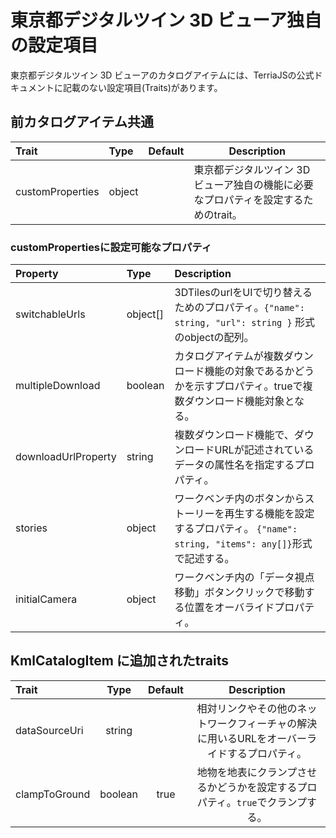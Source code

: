 # 東京都デジタルツイン 3D ビューア独自の設定項目

東京都デジタルツイン 3D ビューアのカタログアイテムには、TerriaJSの公式ドキュメントに記載のない設定項目(Traits)があります。

## 前カタログアイテム共通

| Trait            | Type   | Default | Description                                                                         |
| :--------------- | :----- | :------ | ----------------------------------------------------------------------------------- |
| customProperties | object |         | 東京都デジタルツイン 3D ビューア独自の機能に必要なプロパティを設定するためのtrait。 |

### customPropertiesに設定可能なプロパティ
| Property            | Type     | Description                                                                                                                 |
| :------------------ | :------- | :-------------------------------------------------------------------------------------------------------------------------- |
| switchableUrls      | object[] | 3DTilesのurlをUIで切り替えるためのプロパティ。`{"name": string, "url": string }` 形式のobjectの配列。                       |
| multipleDownload    | boolean  | カタログアイテムが複数ダウンロード機能の対象であるかどうかを示すプロパティ。trueで複数ダウンロード機能対象となる。          |
| downloadUrlProperty | string   | 複数ダウンロード機能で、ダウンロードURLが記述されているデータの属性名を指定するプロパティ。                                 |
| stories             | object   | ワークベンチ内のボタンからストーリーを再生する機能を設定するプロパティ。 `{"name": string, "items": any[]}`形式で記述する。 |
| initialCamera       | object   | ワークベンチ内の「データ視点移動」ボタンクリックで移動する位置をオーバライドプロパティ。                              |

## KmlCatalogItem に追加されたtraits
| Trait         |  Type   | Default |                                         Description                                         |
| :------------ | :-----: | :-----: | :-----------------------------------------------------------------------------------------: |
| dataSourceUri | string  |         | 相対リンクやその他のネットワークフィーチャの解決に用いるURLをオーバーライドするプロパティ。 |
| clampToGround | boolean | true |地物を地表にクランプさせるかどうかを設定するプロパティ。`true`でクランプする。                                                                                             |







